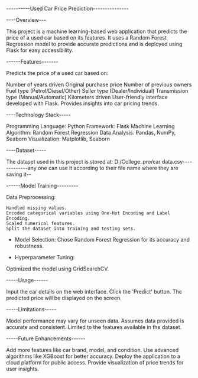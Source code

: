 ----------Used Car Price Prediction---------------

----Overview---

   This project is a machine learning-based web application that predicts the price of a used car based on its features. It uses a Random Forest Regression model to provide accurate predictions and is deployed 
   using Flask for easy accessibility.

------Features-------

Predicts the price of a used car based on:

  Number of years driven
  Original purchase price
  Number of previous owners
  Fuel type (Petrol/Diesel/Other)
  Seller type (Dealer/Individual)
  Transmission type (Manual/Automatic)
  Kilometers driven
User-friendly interface developed with Flask. Provides insights into car pricing trends.

----Technology Stack-----

  Programming Language: Python
  Framework: Flask
  Machine Learning Algorithm: Random Forest Regression
  Data Analysis: Pandas, NumPy, Seaborn
  Visualization: Matplotlib, Seaborn
  
----Dataset-----

The dataset used in this project is stored at: D:/College_pro/car data.csv-------------any one can use it according to their file name where they are saving it--

------Model Training---------

Data Preprocessing:

    Handled missing values.
    Encoded categorical variables using One-Hot Encoding and Label Encoding.
    Scaled numerical features.
    Split the dataset into training and testing sets.

- Model Selection:
        Chose Random Forest Regression for its accuracy and robustness.

- Hyperparameter Tuning:

Optimized the model using GridSearchCV.

-----Usage------

  Input the car details on the web interface.
  Click the 'Predict' button.
  The predicted price will be displayed on the screen.
  
-----Limitations-----

  Model performance may vary for unseen data.
  Assumes data provided is accurate and consistent.
  Limited to the features available in the dataset.
  
-----Future Enhancements------

  Add more features like car brand, model, and condition.
  Use advanced algorithms like XGBoost for better accuracy.
  Deploy the application to a cloud platform for public access.
  Provide visualization of price trends for user insights.
